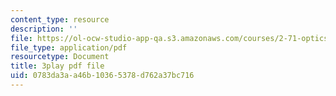 ```yaml
---
content_type: resource
description: ''
file: https://ol-ocw-studio-app-qa.s3.amazonaws.com/courses/2-71-optics-spring-2009/0783da3aa46b10365378d762a37bc716_JmK0vSLULP8.pdf
file_type: application/pdf
resourcetype: Document
title: 3play pdf file
uid: 0783da3a-a46b-1036-5378-d762a37bc716
---
```

